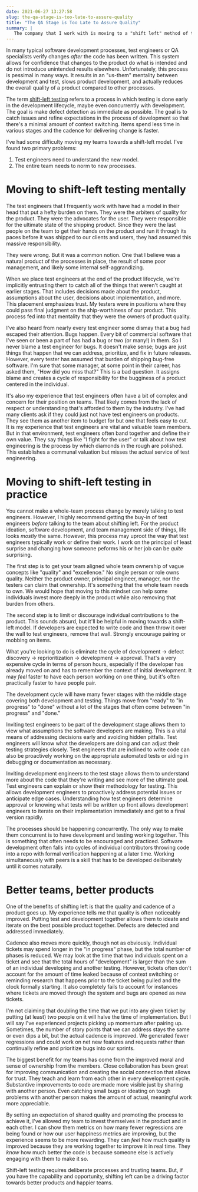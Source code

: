 ```yaml
---
date: 2021-06-27 13:27:58
slug: the-qa-stage-is-too-late-to-assure-quality
title: "The QA Stage is Too Late to Assure Quality"
summary: |
   The company that I work with is moving to a "shift left" method of test assurance.  I believe that we have positioned our test engineers poorly and need to set new expectations to create better products in the future.
---
```

In many typical software development processes, test engineers or QA specialists verify changes *after* the code has been written.  This system allows for confidence that changes to the product do what is intended and do not introduce unintended results elsewhere.  Unfortunately, this process is pessimal in many ways.  It results in an "us-them" mentality between development and test, slows product development, and actually reduces the overall quality of a product compared to other processes.

The term [shift-left testing](https://en.wikipedia.org/wiki/Shift-left_testing) refers to a process in which testing is done early in the development lifecycle, maybe even concurrently with development.  The goal is make defect detection as immediate as possible.  The goal is to catch issues and refine expectations in the process of development so that there's a minimal amount of context switching.  Items spend less time in various stages and the cadence for delivering change is faster.

I've had some difficulty moving my teams towards a shift-left model.  I've found two primary problems:

1. Test engineers need to understand the new model.
2. The entire team needs to norm to new processes.

# Moving to shift-left testing mentally

The test engineers that I frequently work with have had a model in their head that put a hefty burden on them.  They were the arbiters of quality for the product.  They were the advocates for the user.  They were responsible for the ultimate state of the shipping product.  Since they were the last people on the team to get their hands on the product and run it through its paces before it was shipped to our clients and users, they had assumed this massive responsibility.

They were wrong.  But it was a common notion.  One that I believe was a natural product of the processes in place, the result of some poor management, and likely some internal self-aggrandizing.

When we place test engineers at the end of the product lifecycle, we're implicitly entrusting them to catch all of the things that weren't caught at earlier stages.  That includes decisions made about the product, assumptions about the user, decisions about implementation, and more.  This placement emphasizes trust.  My testers were in positions where they could pass final judgment on the ship-worthiness of our product.  This process fed into that mentality that they were the owners of product quality.

I've also heard from nearly every test engineer some dismay that a bug had escaped their attention.  Bugs happen.  Every bit of commercial software that I've seen or been a part of has had a bug or two (or many!) in them.  So I never blame a test engineer for bugs.  It doesn't make sense; bugs are just things that happen that we can address, prioritize, and fix in future releases.  However, every tester has assumed that burden of shipping bug-free software.  I'm sure that some manager, at some point in their career, has asked them, "How did you miss that?"  This is a bad question.  It assigns blame and creates a cycle of responsibility for the bugginess of a product centered in the individual.

It's also my experience that test engineers often have a bit of complex and concern for their position on teams.  That likely comes from the lack of respect or understanding that's afforded to them by the industry.  I've had many clients ask if they could just not have test engineers on products.  They see them as another item to budget for but one that feels easy to cut.  It is my experience that test engineers are vital and valuable team members.  But in that environment, test engineers often band together and define their own value.  They say things like "I fight for the user" or talk about how test engineering is the process by which diamonds in the rough are polished.  This establishes a communal valuation but misses the actual service of test engineering.

# Moving to shift-left testing in practice

You cannot make a whole-team process change by merely talking to test engineers.  However, I highly recommend getting the buy-in of test engineers *before* talking to the team about shifting left.  For the product ideation, software development, and team management side of things, life looks *mostly* the same.  However, this process may uproot the way that test engineers typically work or define their work.  I work on the principal of least surprise and changing how someone peforms his or her job can be *quite* surprising.

The first step is to get your team aligned whole team ownership of vague concepts like "quality" and "excellence."  No single person or role owns quality.  Neither the product owner, principal engineer, manager, nor the testers can claim that ownership.  It's something that the whole team needs to own.  We would hope that moving to this mindset can help some individuals invest more deeply in the product while also removing that burden from others.

The second step is to limit or discourage individual contributions to the product.  This sounds absurd, but it'll be helpful in moving towards a shift-left model.  If developers are expected to write code and then throw it over the wall to test engineers, remove that wall.  Strongly encourage pairing or mobbing on items.

What you're looking to do is eliminate the cycle of development -> defect discovery -> reprioritization -> development -> approval.  That's a very expensive cycle in terms of person hours, especially if the developer has already moved on and has to remember the context of initial development.  It may *feel* faster to have each person working on one thing, but it's often practically faster to have people pair.

The development cycle will have many fewer stages with the middle stage covering both development and testing.  Things move from "ready" to "in progress" to "done" without a lot of the stages that often come between "in progress" and "done."

Inviting test engineers to be part of the development stage allows them to view what assumptions the software developers are making.  This is a vital means of addressing decisions early and avoiding hidden pitfalls.  Test engineers will know what the developers are doing and can adjust their testing strategies closely.  Test engineers that are inclined to write code can also be proactively working on the appropriate automated tests or aiding in debugging or documentation as necessary.

Inviting development engineers to the test stage allows them to understand more about the code that they're writing and see more of the ultimate goal.  Test engineers can explain or show their methodology for testing.  This allows development engineers to proactively address potential issues or anticipate edge cases.  Understanding how test engineers determine approval or knowing what tests will be written up front allows development engineers to iterate on their implementation immediately and get to a final version rapidly.

The processes should be happening concurrently.  The only way to make them concurrent is to have development and testing working together.  This is something that often needs to be encouraged and practiced.  Software development often falls into cycles of individual contributors throwing code into a repo with formal verification happening at a later time.  Working simultaneously with peers is a skill that has to be developed deliberately until it comes naturally.

# Better teams, better products

One of the benefits of shifting left is that the quality and cadence of a product goes up.  My experience tells me that quality is often noticeably improved.  Putting test and development together allows them to ideate and iterate on the best possible product together.  Defects are detected and addressed immediately.

Cadence also moves more quickly, though not as obviously.  Individual tickets may spend longer in the "in progress" phase, but the total number of phases is reduced.  We may look at the time that two individuals spent on a ticket and see that the total hours of "development" is larger than the sum of an individual developing and another testing.  However, tickets often don't account for the amount of time leaked because of context switching or reminding research that happens prior to the ticket being pulled and the clock formally starting.  It also completely fails to account for instances where tickets are moved through the system and bugs are opened as new tickets.

I'm not claiming that doubling the time that we put into any given ticket by putting (at least) two people on it will halve the time of implementation.  But I will say I've experienced projects picking up momentum after pairing up.  Sometimes, the number of story points that we can address stays the same or even dips a bit, but the actual cadence is improved.  We generated fewer regressions and could work on net new features and requests rather than continually refine and prioritize bugs into our sprints.

The biggest benefit for my teams has come from the improved moral and sense of ownership from the members.  Close collaboration has been great for improving communication and creating the social connection that allows for trust.  They teach and learn from each other in every development cycle.  Substantive improvements to code are made more visible just by sharing with another person.  Even catching small bugs or ideating on tough problems with another person makes the amount of actual, meaningful work more appreciable.

By setting an expectation of shared quality and promoting the process to achieve it, I've allowed my team to invest themselves in the product and in each other.  I can show them metrics on how many fewer regressions are being found or how our user happiness metrics are improving, but the experience seems to be more rewarding.  They can *feel* how much quality is improved because they are working together to improve it in real time.  They *know* how much better the code is because someone else is actively engaging with them to make it so.

Shift-left testing requires deliberate processes and trusting teams.  But, if you have the capability and opportunity, shifting left can be a driving factor towards better products and happier teams.
